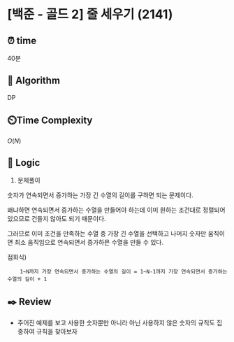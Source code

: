 # [백준 - 골드 2] 줄 세우기 (2141)
 
## ⏰  **time**

40분

## :pushpin: **Algorithm**

DP

## ⏲️**Time Complexity**

$O(N)$

## :round_pushpin: **Logic**
1. 문제풀이

숫자가 연속되면서 증가하는 가장 긴 수열의 길이를 구하면 되는 문제이다.

왜냐하면 연속되면서 증가하는 수열을 만들어야 하는데 이미 원하는 조건대로 정렬되어 있으므로 건들지 않아도 되기 때문이다.

그러므로 이미 조건을 만족하는 수열 중 가장 긴 수열을 선택하고 나머지 숫자만 움직이면 최소 움직임으로 연속되면서 증가하믄 수열을 만들 수 있다.

점화식)

```
    1~N까지 가장 연속되면서 증가하는 수열의 길이 = 1~N-1까지 가장 연속되면서 증가하는 수열의 길이 + 1
```

## :black_nib: **Review**
- 주어진 예제를 보고 사용한 숫자뿐만 아니라 아닌 사용하지 않은 숫자의 규칙도 집중하여 규칙을 찾아보자
